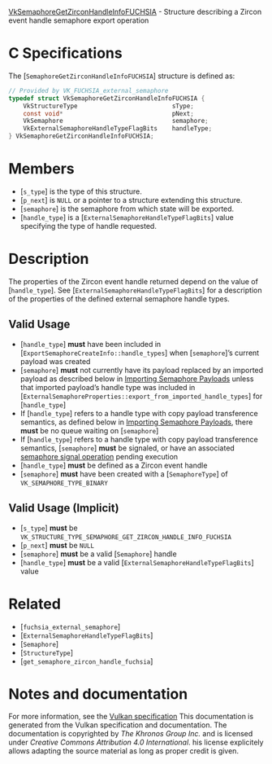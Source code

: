 [VkSemaphoreGetZirconHandleInfoFUCHSIA](https://www.khronos.org/registry/vulkan/specs/1.3-extensions/man/html/VkSemaphoreGetZirconHandleInfoFUCHSIA.html) - Structure describing a Zircon event handle semaphore export operation

# C Specifications
The [`SemaphoreGetZirconHandleInfoFUCHSIA`] structure is defined as:
```c
// Provided by VK_FUCHSIA_external_semaphore
typedef struct VkSemaphoreGetZirconHandleInfoFUCHSIA {
    VkStructureType                          sType;
    const void*                              pNext;
    VkSemaphore                              semaphore;
    VkExternalSemaphoreHandleTypeFlagBits    handleType;
} VkSemaphoreGetZirconHandleInfoFUCHSIA;
```

# Members
- [`s_type`] is the type of this structure.
- [`p_next`] is `NULL` or a pointer to a structure extending this structure.
- [`semaphore`] is the semaphore from which state will be exported.
- [`handle_type`] is a [`ExternalSemaphoreHandleTypeFlagBits`] value specifying the type of handle requested.

# Description
The properties of the Zircon event handle returned depend on the value of
[`handle_type`].
See [`ExternalSemaphoreHandleTypeFlagBits`] for a description of the
properties of the defined external semaphore handle types.
## Valid Usage
-  [`handle_type`] **must**  have been included in [`ExportSemaphoreCreateInfo::handle_types`] when [`semaphore`]’s current payload was created
-  [`semaphore`] **must**  not currently have its payload replaced by an imported payload as described below in [Importing Semaphore Payloads](https://www.khronos.org/registry/vulkan/specs/1.3-extensions/html/vkspec.html#synchronization-semaphores-importing) unless that imported payload’s handle type was included in [`ExternalSemaphoreProperties::export_from_imported_handle_types`] for [`handle_type`]
-    If [`handle_type`] refers to a handle type with copy payload transference semantics, as defined below in [Importing Semaphore Payloads](https://www.khronos.org/registry/vulkan/specs/1.3-extensions/html/vkspec.html#synchronization-semaphores-importing), there  **must**  be no queue waiting on [`semaphore`]
-    If [`handle_type`] refers to a handle type with copy payload transference semantics, [`semaphore`] **must**  be signaled, or have an associated [semaphore signal operation](https://www.khronos.org/registry/vulkan/specs/1.3-extensions/html/vkspec.html#synchronization-semaphores-signaling) pending execution
-  [`handle_type`] **must**  be defined as a Zircon event handle
-  [`semaphore`] **must**  have been created with a [`SemaphoreType`] of `VK_SEMAPHORE_TYPE_BINARY`

## Valid Usage (Implicit)
-  [`s_type`] **must**  be `VK_STRUCTURE_TYPE_SEMAPHORE_GET_ZIRCON_HANDLE_INFO_FUCHSIA`
-  [`p_next`] **must**  be `NULL`
-  [`semaphore`] **must**  be a valid [`Semaphore`] handle
-  [`handle_type`] **must**  be a valid [`ExternalSemaphoreHandleTypeFlagBits`] value

# Related
- [`fuchsia_external_semaphore`]
- [`ExternalSemaphoreHandleTypeFlagBits`]
- [`Semaphore`]
- [`StructureType`]
- [`get_semaphore_zircon_handle_fuchsia`]

# Notes and documentation
For more information, see the [Vulkan specification](https://www.khronos.org/registry/vulkan/specs/1.3-extensions/html/vkspec.html)
This documentation is generated from the Vulkan specification and documentation.
The documentation is copyrighted by *The Khronos Group Inc.* and is licensed under *Creative Commons Attribution 4.0 International*.
his license explicitely allows adapting the source material as long as proper credit is given.
        